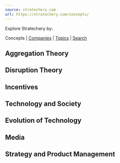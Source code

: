 ```yaml
---
source: stratechery.com
url: https://stratechery.com/concepts/
---
```


Explore Stratechery by:

Concepts | [Companies](https://stratechery.com/companies/) | [Topics](https://stratechery.com/topics/) | [Search](http://stratechery.com/?s)

## Aggregation Theory

## Disruption Theory

## Incentives

## Technology and Society

## Evolution of Technology

## Media

## Strategy and Product Management
